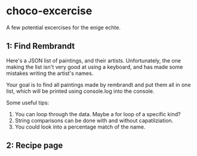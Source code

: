 # choco-excercise
A few potential excercises for the enige echte.


## 1: Find Rembrandt

Here's a JSON list of paintings, and their artists. Unfortunately, the one making the list isn't very good at using a keyboard, and has made some mistakes writing the artist's names.

Your goal is to find all paintings made by rembrandt and put them all in one list, which will be printed using console.log into the console.

Some useful tips:


<ol>
  <li>You can loop through the data. Maybe a for loop of a specific kind?</li>
  <li>String comparisons can be done with and without capatilziation.</li>
  <li>You could look into a percentage match of the name.</li>
</ol> 



## 2: Recipe page

